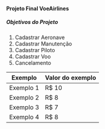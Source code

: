 <h4>Projeto Final VoeAirlines</h4>
<h5>Objetivos do Projeto</h5>

<ol>
    <li>Cadastrar Aeronave</li>
    <li>Cadastrar Manutenção</li>
    <li>Cadastrar Piloto</li>
    <li>Cadastrar Voo </li>
    <li>Cancelamento</li>    
</ol>

Exemplo   | Valor do exemplo
--------- | ------
Exemplo 1 | R$ 10
Exemplo 2 | R$ 8
Exemplo 3 | R$ 7
Exemplo 4 | R$ 8
